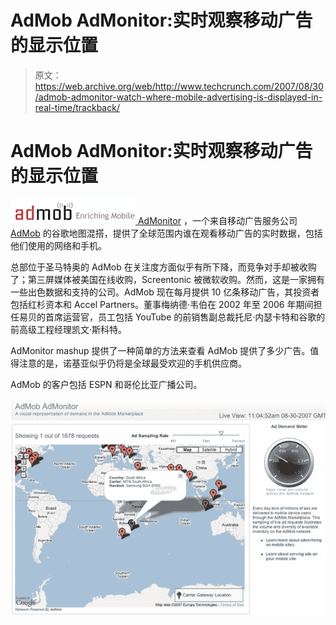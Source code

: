 # AdMob AdMonitor:实时观察移动广告的显示位置

> 原文：<https://web.archive.org/web/http://www.techcrunch.com/2007/08/30/admob-admonitor-watch-where-mobile-advertising-is-displayed-in-real-time/trackback/>

# AdMob AdMonitor:实时观察移动广告的显示位置

[![admob.jpg](img/1525763f938f49f06d07beb6e91d017b.png) ](https://web.archive.org/web/20121115181603/http://www.crunchbase.com/company/admob) [AdMonitor](https://web.archive.org/web/20121115181603/http://www.admob.com/s/home/live) ，一个来自移动广告服务公司 [AdMob](https://web.archive.org/web/20121115181603/http://www.crunchbase.com/company/admob) 的谷歌地图混搭，提供了全球范围内谁在观看移动广告的实时数据，包括他们使用的网络和手机。

总部位于圣马特奥的 AdMob 在关注度方面似乎有所下降，而竞争对手却被收购了；第三屏媒体被美国在线收购，Screentonic 被微软收购。然而，这是一家拥有一些出色数据和支持的公司。AdMob 现在每月提供 10 亿条移动广告，其投资者包括红杉资本和 Accel Partners。董事梅纳德·韦伯在 2002 年至 2006 年期间担任易贝的首席运营官，员工包括 YouTube 的前销售副总裁托尼·内瑟卡特和谷歌的前高级工程经理凯文·斯科特。

AdMonitor mashup 提供了一种简单的方法来查看 AdMob 提供了多少广告。值得注意的是，诺基亚似乎仍将是全球最受欢迎的手机供应商。

AdMob 的客户包括 ESPN 和哥伦比亚广播公司。

![admob1.jpg](img/5b3c76419555b96623554957c74c230a.png)